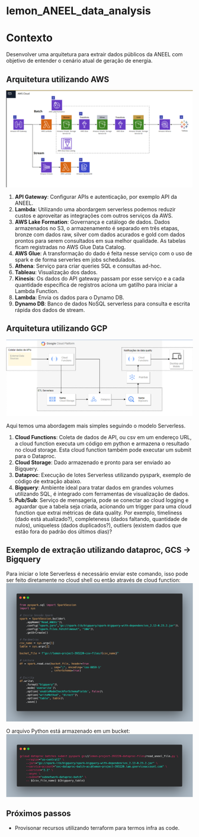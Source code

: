 # lemon_ANEEL_data_analysis
# Contexto

Desenvolver uma arquitetura para extrair dados públicos da ANEEL com objetivo de entender o cenário atual de geração de energia.

## Arquitetura utilizando AWS

![image](https://github.com/Gabrielvinicius27/lemon_aneel_data_analysis/blob/main/images/arquitetura_2.png)

1.	**API Gateway**: Configurar APIs e autenticação, por exemplo API da ANEEL.
2.	**Lambda**: Utilizando uma abordargem serverless podemos reduzir custos e aproveitar as integrações com outros serviços da AWS. 
3.	**AWS Lake Formation**: Governança e catálogo de dados. Dados armazenados no S3, o armazenamento é separado em três etapas, bronze com dados raw, silver com dados acurados e gold com dados prontos para serem consultados em sua melhor qualidade. As tabelas ficam registradas no AWS Glue Data Catalog. 
4.	**AWS Glue**: A transformação do dado é feita nesse serviço com o uso de spark e de forma serverles em jobs schedulados. 
5.	**Athena**: Serviço para criar queries SQL e consultas ad-hoc. 
6.	**Tableau**: Visualização dos dados. 
7.	**Kinesis**: Os dados do API gateway passam por esse serviço e a cada quantidade específica de registros aciona um gatilho para iniciar a Lambda Function. 
8.	**Lambda**: Envia os dados para o Dynamo DB. 
9.	**Dynamo DB**: Banco de dados NoSQL serverless para consulta e escrita rápida dos dados de stream.

## Arquitetura utilizando GCP

![image](https://github.com/Gabrielvinicius27/lemon_aneel_data_analysis/blob/main/images/arquitetura_1.png)

Aqui temos uma abordagem mais simples seguindo o modelo Serverless.
 
1.	**Cloud Functions**: Coleta de dados de API, ou csv em um endereço URL, a cloud function executa um código em python e armazena o resultado no cloud storage. Esta cloud function também pode executar um submit para o Dataproc.
2.	**Cloud Storage**: Dado armazenado e pronto para ser enviado ao Bigquery.
3.	**Dataproc**: Execução de lotes Serverless utilizando pyspark, exemplo de código de extração abaixo.
4.	**Bigquery**: Ambiente ideal para tratar dados em grandes volumes utilizando SQL, é integrado com ferramentas de visualização de dados.
5.	**Pub/Sub**: Serviço de mensageria, pode se conectar ao cloud logging e aguardar que a tabela seja criada, acionando um trigger para uma cloud function que extrai métricas de data quality. Por exemplo, timeliness (dado está atualizado?), completeness (dados faltando, quantidade de nulos), uniqueless (dados duplicados?), outliers (existem dados que estão fora do padrão dos últimos dias)?

## Exemplo de extração utilizando dataproc, GCS -> Bigquery

Para iniciar o lote Serverless é necessário enviar este comando, isso pode ser feito diretamente no cloud shell ou então através de cloud function:
![image](https://github.com/Gabrielvinicius27/lemon_aneel_data_analysis/blob/main/images/carbon%20(1).png)

O arquivo Python está armazenado em um bucket:
![image](https://github.com/Gabrielvinicius27/lemon_aneel_data_analysis/blob/main/images/carbon%20(2).png)

## Próximos passos
* Provisonar recursos utilizando terraform para termos infra as code.




